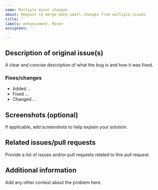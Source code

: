 ```yaml
---
name: Multiple minor changes
about: Request to merge many small changes from multiple issues
title: ''
labels: enhancement, Minor
assignees: ''

---
```


## Description of original issue(s)
A clear and concise description of what the bug is and how it was fixed.

### Fixes/changes
- Added ...
- Fixed ...
- Changed ...

## Screenshots (optional)
If applicable, add screenshots to help explain your solution.

## Related issues/pull requests
Provide a list of issues and/or pull requests related to this pull request.

## Additional information
Add any other context about the problem here.
